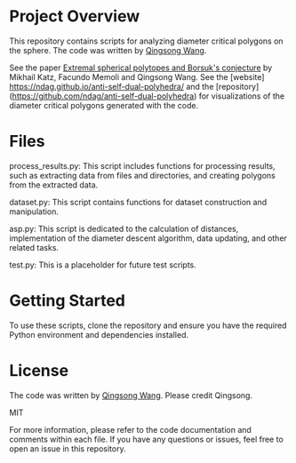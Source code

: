 # Project Overview

This repository contains scripts for analyzing diameter critical polygons on the sphere. 
The code was written by [Qingsong Wang](https://www.qingsong-wang.org/). 

See the paper [Extremal spherical polytopes and Borsuk's conjecture](https://arxiv.org/pdf/2301.13076.pdf) by Mikhail Katz, Facundo Memoli and Qingsong Wang.
See the [website] https://ndag.github.io/anti-self-dual-polyhedra/ and the [repository] (https://github.com/ndag/anti-self-dual-polyhedra) for visualizations of the diameter critical polygons generated with the code. 

# Files

process_results.py: This script includes functions for processing results, such as extracting data from files and directories, and creating polygons from the extracted data.

dataset.py: This script contains functions for dataset construction and manipulation.

asp.py: This script is dedicated to the calculation of distances, implementation of the diameter descent algorithm, data updating, and other related tasks.

test.py: This is a placeholder for future test scripts.



# Getting Started

To use these scripts, clone the repository and ensure you have the required Python environment and dependencies installed.

# License

The code was written by [Qingsong Wang](https://www.qingsong-wang.org/). Please credit Qingsong.

MIT

For more information, please refer to the code documentation and comments within each file. If you have any questions or issues, feel free to open an issue in this repository.
